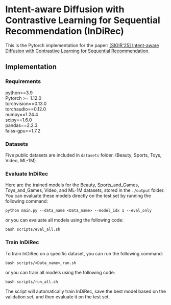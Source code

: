 # Intent-aware Diffusion with Contrastive Learning for Sequential Recommendation (InDiRec)


This is the Pytorch implementation for the paper: [[SIGIR'25] Intent-aware Diffusion with Contrastive Learning for Sequential Recommendation](https://arxiv.org/pdf/2504.16077).

## Implementation
### Requirements

python>=3.9<br>
Pytorch >= 1.12.0 <br>
torchvision==0.13.0 <br>
torchaudio==0.12.0<br>
numpy==1.24.4 <br>
scipy==1.6.0 <br>
pandas==2.2.3<br>
faiss-gpu==1.7.2

### Datasets
Five public datasets are included in `datasets` folder. (Beauty, Sports, Toys, Video, ML-1M)

### Evaluate InDiRec
Here are the trained models for the Beauty, Sports_and_Games, Toys_and_Games, Video, and ML-1M datasets, stored in the `./output` folder. <br>
You can evaluate these models directly on the test set by running the following command:

```
python main.py --data_name <Data_name> --model_idx 1 --eval_only
```
or you can evaluate all models using the following code:
```
bash scripts/eval_all.sh
```

### Train InDiRec
To train InDiRec on a specific dataset, you can run the following command: 
```
bash scripts/<Data_name>_run.sh
```
or you can train all models using the following code:
```
bash scripts/run_all.sh
```

The script will automatically train InDiRec, save the best model based on the validation set, and then evaluate it on the test set.

